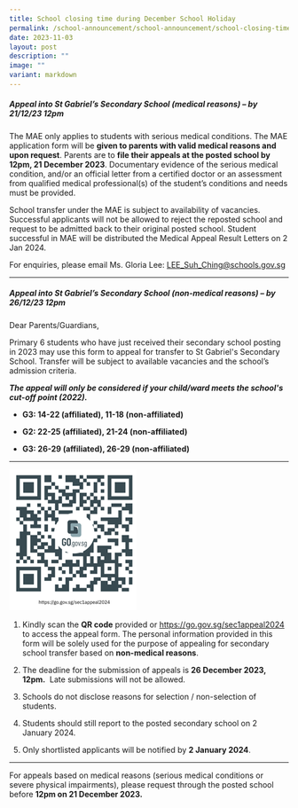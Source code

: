 ```yaml
---
title: School closing time during December School Holiday
permalink: /school-announcement/school-announcement/school-closing-time/
date: 2023-11-03
layout: post
description: ""
image: ""
variant: markdown
---
```

##### **Appeal into St Gabriel’s Secondary School (medical reasons) – by 21/12/23 12pm**

The MAE only applies to students with serious medical conditions. The MAE application form will be **given to parents with valid medical reasons and upon request**. Parents are to **file their appeals at the posted school by 12pm, 21 December 2023**. Documentary evidence of the serious medical condition, and/or an official letter from a certified doctor or an assessment from qualified medical professional(s) of the student’s conditions and needs must be provided.

School transfer under the MAE is subject to availability of vacancies. Successful applicants will not be allowed to reject the reposted school and request to be admitted back to their original posted school. Student successful in MAE will be distributed the Medical Appeal Result Letters on 2 Jan 2024.

For enquiries, please email Ms. Gloria Lee: [LEE\_Suh\_Ching@schools.gov.sg](mailto:LEE_Suh_Ching@schools.gov.sg)

* * *

##### **Appeal into St Gabriel’s Secondary School (non-medical reasons) – by 26/12/23 12pm**

Dear Parents/Guardians,

Primary 6 students who have just received their secondary school posting in 2023 may use this form to appeal for transfer to St Gabriel's Secondary School. Transfer will be subject to available vacancies and the school’s admission criteria.

**_The appeal will only be considered if your child/ward meets the school's cut-off point (2022)._**

*   **G3: 14-22 (affiliated), 11-18 (non-affiliated)**
    
*   **G2: 22-25 (affiliated), 21-24 (non-affiliated)**
    
*   **G3: 26-29 (affiliated), 26-29 (non-affiliated)**
    

* * *

![](/images/School%20Announcement/2023/Appeal_2024.png)

1.  Kindly scan the **QR code** provided or https://go.gov.sg/sec1appeal2024 to access the appeal form. The personal information provided in this form will be solely used for the purpose of appealing for secondary school transfer based on **non-medical reasons**. 
    
2.  The deadline for the submission of appeals is **26 December 2023, 12pm.**  Late submissions will not be allowed.
    
3.  Schools do not disclose reasons for selection / non-selection of students. 
    
4.  Students should still report to the posted secondary school on 2 January 2024.
    
5.  Only shortlisted applicants will be notified by **2 January 2024**.
    

* * *

For appeals based on medical reasons (serious medical conditions or severe physical impairments), please request through the posted school before **12pm on 21 December 2023.**